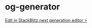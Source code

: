 # og-generator

[Edit in StackBlitz next generation editor ⚡️](https://stackblitz.com/~/github.com/jlerocher/og-generator)